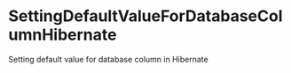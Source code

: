 # SettingDefaultValueForDatabaseColumnHibernate

Setting default value for database column in Hibernate

